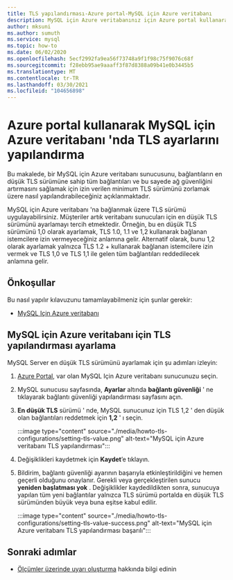 ```yaml
---
title: TLS yapılandırması-Azure portal-MySQL için Azure veritabanı
description: MySQL için Azure veritabanınız için Azure portal kullanarak TLS yapılandırması ayarlamayı öğrenin
author: mksuni
ms.author: sumuth
ms.service: mysql
ms.topic: how-to
ms.date: 06/02/2020
ms.openlocfilehash: 5ecf2992fa9ea56f73748a9f1f98c75f9076c68f
ms.sourcegitcommit: f28ebb95ae9aaaff3f87d8388a09b41e0b3445b5
ms.translationtype: MT
ms.contentlocale: tr-TR
ms.lasthandoff: 03/30/2021
ms.locfileid: "104656898"
---
```

# <a name="configuring-tls-settings-in-azure-database-for-mysql-using-azure-portal"></a>Azure portal kullanarak MySQL için Azure veritabanı 'nda TLS ayarlarını yapılandırma

Bu makalede, bir MySQL için Azure veritabanı sunucusunu, bağlantıların en düşük TLS sürümüne sahip tüm bağlantıları ve bu sayede ağ güvenliğini artırmasını sağlamak için izin verilen minimum TLS sürümünü zorlamak üzere nasıl yapılandırabileceğiniz açıklanmaktadır.

MySQL için Azure veritabanı 'na bağlanmak üzere TLS sürümü uygulayabilirsiniz. Müşteriler artık veritabanı sunucuları için en düşük TLS sürümünü ayarlamayı tercih etmektedir. Örneğin, bu en düşük TLS sürümünü 1,0 olarak ayarlamak, TLS 1.0, 1.1 ve 1,2 kullanarak bağlanan istemcilere izin vermeyeceğiniz anlamına gelir. Alternatif olarak, bunu 1,2 olarak ayarlamak yalnızca TLS 1.2 + kullanarak bağlanan istemcilere izin vermek ve TLS 1,0 ve TLS 1,1 ile gelen tüm bağlantıları reddedilecek anlamına gelir.

## <a name="prerequisites"></a>Önkoşullar

Bu nasıl yapılır kılavuzunu tamamlayabilmeniz için şunlar gerekir:

* [MySQL Için Azure veritabanı](quickstart-create-mysql-server-database-using-azure-portal.md)

## <a name="set-tls-configurations-for-azure-database-for-mysql"></a>MySQL için Azure veritabanı için TLS yapılandırması ayarlama

MySQL Server en düşük TLS sürümünü ayarlamak için şu adımları izleyin:

1. [Azure Portal](https://portal.azure.com/), var olan MySQL Için Azure veritabanı sunucunuzu seçin.

1. MySQL sunucusu sayfasında, **Ayarlar** altında **bağlantı güvenliği** ' ne tıklayarak bağlantı güvenliği yapılandırması sayfasını açın.

1. **En düşük TLS** sürümü ' nde, MySQL sunucunuz için TLS 1,2 ' den düşük olan bağlantıları reddetmek için **1,2** ' ı seçin.

    :::image type="content" source="./media/howto-tls-configurations/setting-tls-value.png" alt-text="MySQL için Azure veritabanı TLS yapılandırması":::

1. Değişiklikleri kaydetmek için **Kaydet**’e tıklayın. 

1. Bildirim, bağlantı güvenliği ayarının başarıyla etkinleştirildiğini ve hemen geçerli olduğunu onaylanır. Gerekli veya gerçekleştirilen sunucu **yeniden başlatması yok** . Değişiklikler kaydedildikten sonra, sunucuya yapılan tüm yeni bağlantılar yalnızca TLS sürümü portalda en düşük TLS sürümünden büyük veya buna eşitse kabul edilir.

    :::image type="content" source="./media/howto-tls-configurations/setting-tls-value-success.png" alt-text="MySQL için Azure veritabanı TLS yapılandırması başarılı":::

## <a name="next-steps"></a>Sonraki adımlar

- [Ölçümler üzerinde uyarı oluşturma](howto-alert-on-metric.md) hakkında bilgi edinin
